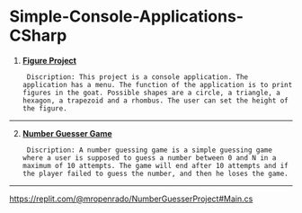 # Simple-Console-Applications-CSharp
1. [**Figure Project**](https://github.com/calisthenicsGuy/Simple-Console-Applications-CSharp/tree/main/Figure_Project-2021)

        Discription: This project is a console application. The application has a menu. The function of the application is to print figures in the goat. Possible shapes are a circle, a triangle, a hexagon, a trapezoid and a rhombus. The user can set the height of the figure.

-------------------------------------------------------------------------------------------------------------------------------------------------------------------------
2. [**Number Guesser Game**](https://github.com/calisthenicsGuy/Simple-Console-Applications-CSharp/tree/main/Number%20Guesser%20Project/Simple%20Console%20Application)

        Discription: A number guessing game is a simple guessing game where a user is supposed to guess a number between 0 and N in a maximum of 10 attempts. The game will end after 10 attempts and if the player failed to guess the number, and then he loses the game.
-------------------------------------------------------------------------------------------------------------------------------------------------------------------------

https://replit.com/@mropenrado/NumberGuesserProject#Main.cs
